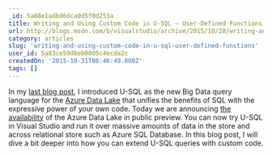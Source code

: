 ```yaml
---
_id: 5a88e1adbd6dca0d5f0d253a
title: Writing and Using Custom Code in U-SQL – User-Defined Functions
url: http://blogs.msdn.com/b/visualstudio/archive/2015/10/28/writing-and-using-custom-code-in-u-sql-user-defined-functions.aspx
category: articles
slug: 'writing-and-using-custom-code-in-u-sql-user-defined-functions'
user_id: 5a83ce59d6eb0005c4ecda2c
createdOn: '2015-10-31T08:46:49.000Z'
tags: []
---
```


In my <a href="http://blogs.msdn.com/b/visualstudio/archive/2015/09/28/introducing-u-sql.aspx">last blog post</a>, I introduced U-SQL as the new Big Data query language for the <a href="http://blogs.technet.com/b/dataplatforminsider/archive/2015/09/28/microsoft-expands-azure-data-lake-to-unleash-big-data-productivity.aspx">Azure Data Lake</a> that unifies the benefits of SQL with the expressive power of your own code. Today we are announcing <a href="http://blogs.technet.com/b/dataplatforminsider/archive/2015/10/28/sql-server-2016-everything-built-in.aspx">the availability</a> of the Azure Data Lake in public preview. You can now try U-SQL in Visual Studio and run it over massive amounts of data in the store and across relational store such as Azure SQL Database. In this blog post, I will dive a bit deeper into how you can extend U-SQL queries with custom code.
